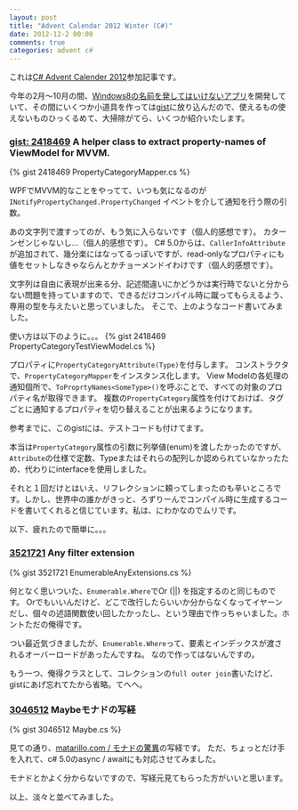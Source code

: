 ```yaml
---
layout: post
title: "Advent Calendar 2012 Winter (C#)"
date: 2012-12-2 00:00
comments: true
categories: advent c#
---
```


これは[C# Advent Calender 2012](http://atnd.org/events/33905)参加記事です。

今年の2月〜10月の間、[Windows8の名前を発してはいけないアプリ](http://msdn.microsoft.com/ja-jp/windows/apps/)を開発していて、その間にいくつか小道具を作っては[gist](https://gist.github.com)に放り込んだので、使えるもの使えないものひっくるめて、大掃除がてら、いくつか紹介いたします。

### [gist: 2418469](https://gist.github.com/2418469) A helper class to extract property-names of ViewModel for MVVM.
{% gist 2418469 PropertyCategoryMapper.cs %}

WPFでMVVM的なことをやってて、いつも気になるのが `INotifyPropertyChanged.PropertyChanged` イベントを介して通知を行う際の引数。

あの文字列で渡すってのが、もう気に入らないです（個人的感想です）。
カターンゼンじゃないし...（個人的感想です）。
C# 5.0からは、`CallerInfoAttribute`が追加されて、幾分楽にはなってるっぽいですが、read-onlyなプロパティにも値をセットしなきゃならんとかチョーメンドイわけです（個人的感想です）。

文字列は自由に表現が出来る分、記述間違いにかどうかは実行時でないと分からない問題を持っていますので、できるだけコンパイル時に蹴ってもらえるよう、専用の型を与えたいと思っていました。
そこで、上のようなコード書いてみました。

使い方は以下のように。。。
{% gist 2418469 PropertyCategoryTestViewModel.cs %}

プロパティに`PropertyCategoryAttribute(Type)`を付与します。
コンストラクタで、`PropertyCategoryMapper`をインスタンス化します。
View Modelの各処理の通知個所で、`ToProprtyNames<SomeType>()`を呼ぶことで、すべての対象のプロパティ名が取得できます。
複数の`PropertyCategory`属性を付けておけば、タグごとに通知するプロパティを切り替えることが出来るようになります。

参考までに、このgistには、テストコードも付けてます。

本当は`PropertyCategory`属性の引数に列挙値(enum)を渡したかったのですが、`Attribute`の仕様で定数、Typeまたはそれらの配列しか認められていなかったため、代わりにinterfaceを使用しました。

それと１回だけとはいえ、リフレクションに頼ってしまったのも辛いところです。しかし、世界中の誰かがきっと、ろずりーんでコンパイル時に生成するコードを書いてくれると信じています。私は、にわかなのでムリです。

以下、疲れたので簡単に。。。

### [3521721](https://gist.github.com/3521721) Any filter extension
{% gist 3521721 EnumerableAnyExtensions.cs %}

何となく思いついた、`Enumerable.Where`でOr (||) を指定するのと同じものです。
Orでもいいんだけど、どこで改行したらいいか分からなくなってイヤーンだし、個々の述語関数使い回したかったし、という理由で作っちゃいました。ホントただの俺得です。

つい最近気づきましたが、`Enumerable.Where`って、要素とインデックスが渡されるオーバーロードがあったんですね。
なので作ってはないんですの。

もう一つ、俺得クラスとして、コレクションの`full outer join`書いたけど、gistにあげ忘れてたから省略。てへへ。

### [3046512](https://gist.github.com/3046512) Maybeモナドの写経
{% gist 3046512 Maybe.cs %}

見ての通り、[matarillo.com / モナドの驚異](http://matarillo.com/general/monads.php)の写経です。
ただ、ちょっとだけ手を入れて、c# 5.0のasync / awaitにも対応させてみました。

モナドとかよく分からないですので、写経元見てもらった方がいいと思います。


以上、淡々と並べてみました。

